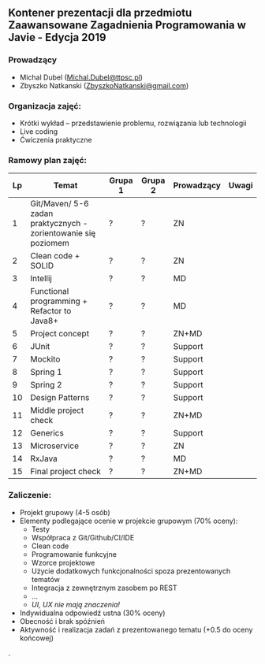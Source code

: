 ## Kontener prezentacji dla przedmiotu Zaawansowane Zagadnienia Programowania w Javie - Edycja 2019

### Prowadzący 
- Michal Dubel (Michal.Dubel@ttpsc.pl)
- Zbyszko Natkanski (ZbyszkoNatkanski@gmail.com)

### Organizacja zajęć:
- Krótki wykład – przedstawienie problemu, rozwiązania lub technologii
- Live coding
- Ćwiczenia praktyczne

### Ramowy plan zajęć: 
Lp | Temat | Grupa 1 | Grupa 2 | Prowadzący | Uwagi
--- | --- | --- | --- | --- | --- 
1 | Git/Maven/ 5-6 zadan praktycznych - zorientowanie się poziomem | ? | ? | ZN |
2 | Clean code + SOLID | ? | ? | ZN |
3 | Intellij  | ? | ? | MD |
4 | Functional programming + Refactor to Java8+ | ? | ? | MD |
5 | Project concept | ? | ? | ZN+MD |
6 | JUnit  | ? | ? | Support |
7 | Mockito | ? | ? | Support |
8 | Spring 1 | ? | ? | Support |
9 | Spring 2 | ? | ? | Support | 
10 | Design Patterns | ? | ? | Support |
11 | Middle project check | ? | ? | ZN+MD |
12 | Generics | ? | ? | Support |
13 | Microservice | ? | ? | ZN |
14 | RxJava | ? | ? | MD |
15 | Final project check | ? | ? | ZN+MD |


### Zaliczenie:
- Projekt grupowy (4-5 osób)
- Elementy podlegające ocenie w projekcie grupowym (70% oceny):
  - Testy
  - Współpraca z Git/Github/CI/IDE
  - Clean code
  - Programowanie funkcyjne
  - Wzorce projektowe
  - Użycie dodatkowych funkcjonalności spoza prezentowanych tematów
  - Integracja z zewnętrznym zasobem po REST
  - ...
  - *UI, UX nie mają znaczenia!*
- Indywidualna odpowiedź ustna (30% oceny)
- Obecność i brak spóźnień
- Aktywność i realizacja zadań z prezentowanego tematu (+0.5 do oceny końcowej)



.

